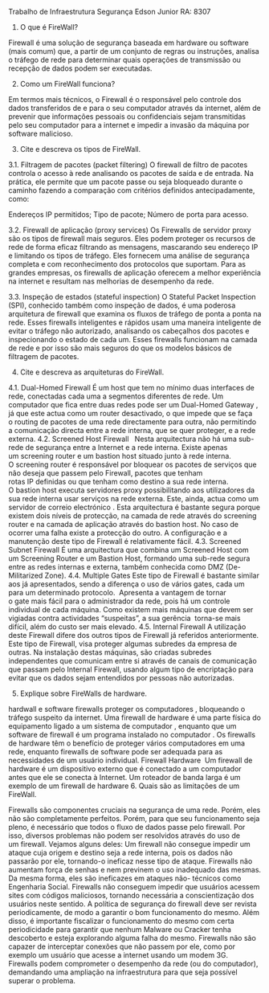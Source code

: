Trabalho de Infraestrutura Segurança
Edson Junior RA: 8307

1. O que é FireWall?

Firewall é uma solução de segurança baseada em hardware ou software (mais comum) que, a partir de um conjunto de regras ou instruções, analisa o tráfego de rede para determinar quais operações de transmissão ou recepção de dados podem ser executadas.

2. Como um FireWall funciona?

Em termos mais técnicos, o Firewall é o responsável pelo controle dos dados transferidos de e para o seu computador através da internet, além de prevenir que informações pessoais ou confidenciais sejam transmitidas pelo seu computador para a internet e impedir a invasão da máquina por software malicioso.

3. Cite e descreva os tipos de FireWall.
 
3.1. Filtragem de pacotes (packet filtering)
O firewall de filtro de pacotes controla o acesso à rede analisando os pacotes de saída e de entrada. Na prática, ele permite que um pacote passe ou seja bloqueado durante o caminho fazendo a comparação com critérios definidos antecipadamente, como:

Endereços IP permitidos;
Tipo de pacote;
Número de porta para acesso.

3.2. Firewall de aplicação (proxy services)
Os Firewalls de servidor proxy são os tipos de firewall mais seguros. Eles podem proteger os recursos de rede de forma eficaz filtrando as mensagens, mascarando seu endereço IP e limitando os tipos de tráfego.
Eles fornecem uma análise de segurança completa e com reconhecimento dos protocolos que suportam. Para as grandes empresas, os firewalls de aplicação oferecem a melhor experiência na internet e resultam nas melhorias de desempenho da rede.

3.3. Inspeção de estados (stateful inspection)
O Stateful Packet Inspection (SPI), conhecido também como inspeção de dados, é uma poderosa arquitetura de firewall que examina os fluxos de tráfego de ponta a ponta na rede. Esses firewalls inteligentes e rápidos usam uma maneira inteligente de evitar o tráfego não autorizado, analisando os cabeçalhos dos pacotes e inspecionando o estado de cada um.
Esses firewalls funcionam na camada de rede e por isso são mais seguros do que os modelos básicos de filtragem de pacotes.

4. Cite e descreva as arquiteturas do FireWall.

4.1. Dual-Homed Firewall
É um host que tem no mínimo duas interfaces de rede, conectadas cada uma a segmentos diferentes de rede. Um computador que fica entre duas redes pode ser um Dual-Homed Gateway , já que este actua como um router desactivado, o que impede que se faça o routing de pacotes de uma rede directamente para outra, não permitindo a comunicação directa entre a rede interna, que se quer proteger, e a rede externa.
4.2. Screened Host Firewall  
Nesta arquitectura não há uma sub-rede de segurança entre a Internet e a rede interna. Existe apenas um screening router e um bastion host situado junto à rede interna.
O screening router é responsável por bloquear os pacotes de serviços que não deseja que passem pelo Firewall, pacotes que tenham rotas IP definidas ou que tenham como destino a sua rede interna.
O bastion host executa servidores proxy possibilitando aos utilizadores da sua rede interna usar serviços na rede externa. Este, ainda, actua como um servidor de correio electrónico .
Esta arquitectura é bastante segura porque existem dois níveis de protecção, na camada de rede através do screening router e na camada de aplicação através do bastion host. No caso de ocorrer uma falha existe a protecção do outro. A configuração e a manutenção deste tipo de Firewall é relativamente fácil.
4.3. Screened Subnet Firewall
É uma arquitectura que combina um Screened Host com um Screening Router e um Bastion Host, formando uma sub-rede segura entre as redes internas e externa, também conhecida como DMZ (De-Militarized Zone).
4.4. Multiple Gates
Este tipo de Firewall é bastante similar aos já apresentados, sendo a diferença o uso de vários gates, cada um para um determinado protocolo.  Apresenta a vantagem de tornar o gate mais fácil para o administrador da rede, pois há um controle individual de cada máquina. Como existem mais máquinas que devem ser vigiadas contra actividades “suspeitas”, a sua gerência  torna-se mais difícil, além do custo ser mais elevado.
4.5. Internal Firewall
A utilização deste Firewall difere dos outros tipos de Firewall já referidos anteriormente. Este tipo de Firewall, visa proteger algumas subredes da empresa de outras. Na instalação destas máquinas, são criadas subredes independentes que comunicam entre si através de canais de comunicação que passam pelo Internal Firewall, usando algum tipo de encriptação para evitar que os dados sejam entendidos por pessoas não autorizadas.

5. Explique sobre FireWalls de hardware.

hardwall e software firewalls proteger os computadores , bloqueando o tráfego suspeito da internet. Uma firewall de hardware é uma parte física do equipamento ligado a um sistema de computador , enquanto que um software de firewall é um programa instalado no computador . Os firewalls de hardware têm o benefício de proteger vários computadores em uma rede, enquanto firewalls de software pode ser adequada para as necessidades de um usuário individual. Firewall Hardware 
Um firewall de hardware é um dispositivo externo que é conectado a um computador antes que ele se conecta à Internet. Um roteador de banda larga é um exemplo de um firewall de hardware
6. Quais são as limitações de um FireWall.

Firewalls são componentes cruciais na segurança de uma rede. Porém, eles não são completamente perfeitos. Porém, para que seu funcionamento seja pleno, é necessário que todos o fluxo de dados passe pelo firewall. Por isso, diversos problemas não podem ser resolvidos através do uso de um firewall. Vejamos alguns deles:
Um firewall não consegue impedir um ataque cuja origem e destino seja a rede interna, pois os dados não passarão por ele, tornando-o ineficaz nesse tipo de ataque.
Firewalls não aumentam força de senhas e nem previnem o uso inadequado das mesmas. Da mesma forma, eles são ineficazes em ataques não- técnicos como Engenharia Social.
Firewalls não conseguem impedir que usuários acessem sites com códigos maliciosos, tornando necessária a conscientização dos usuários neste sentido.
A política de segurança do firewall deve ser revista periodicamente, de modo a garantir o bom funcionamento do mesmo. Além disso, é importante fiscalizar o funcionamento do mesmo com certa periodicidade para garantir que nenhum Malware ou Cracker tenha descoberto e esteja explorando alguma falha do mesmo.
Firewalls não são capazer de interceptar conexões que não passem por ele, como por exemplo um usuário que acesse a internet usando um modem 3G.
Firewalls podem comprometer o desempenho da rede (ou do computador), demandando uma ampliação na infraestrutura para que seja possível superar o problema.





